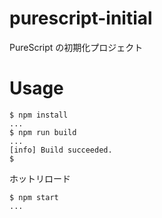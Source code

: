 # purescript-initial

PureScript の初期化プロジェクト

# Usage

```shell-session
$ npm install
...
$ npm run build
...
[info] Build succeeded.
$
```

ホットリロード
```
$ npm start
...
```
